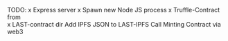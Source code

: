 TODO:
x Express server
x Spawn new Node JS process
x Truffle-Contract from  
x LAST-contract dir
Add IPFS JSON to LAST-IPFS
Call Minting Contract via web3